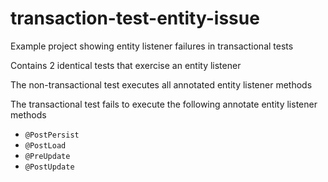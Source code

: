 # transaction-test-entity-issue
Example project showing entity listener failures in transactional tests

Contains 2 identical tests that exercise an entity listener

The non-transactional test executes all annotated entity listener methods

The transactional test fails to execute the following annotate entity listener methods

* `@PostPersist`
* `@PostLoad`
* `@PreUpdate`
* `@PostUpdate`
